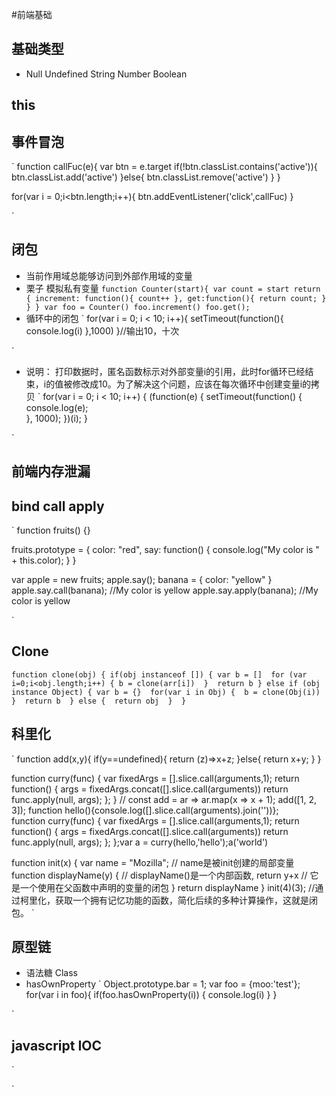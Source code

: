 #前端基础
## 基础类型
- Null Undefined String Number Boolean
## this

## 事件冒泡
`
function callFuc(e){
	var btn = e.target
	if(!btn.classList.contains('active')){
		btn.classList.add('active')
	}else{
	 btn.classList.remove('active')
	}
}

for(var i = 0;i<btn.length;i++){
	btn.addEventListener('click',callFuc)
}

`
## 闭包

- 当前作用域总能够访问到外部作用域的变量
- 栗子 模拟私有变量 
`
function Counter(start){
  var count = start
  return {
    increment: function(){
      count++
    },
    get:function(){
      return count;
    }
  }
}
var foo = Counter()
foo.increment()
foo.get();
`
- 循环中的闭包
`
for(var i = 0; i < 10; i++){
  setTimeout(function(){
    console.log(i)
  },1000)
}//输出10，十次

`
- 说明： 打印数据时，匿名函数标示对外部变量i的引用，此时for循环已经结束，i的值被修改成10。为了解决这个问题，应该在每次循环中创建变量i的拷贝
`
for(var i = 0; i < 10; i++) {
    (function(e) {
        setTimeout(function() {
            console.log(e);  
        }, 1000);
    })(i);
}

`

## 前端内存泄漏
## bind call apply
`
function fruits() {}
 
fruits.prototype = {
    color: "red",
    say: function() {
        console.log("My color is " + this.color);
    }
}
 
var apple = new fruits;
apple.say(); 
banana = {
    color: "yellow"
}
apple.say.call(banana);     //My color is yellow
apple.say.apply(banana);    //My color is yellow

`
## Clone

`
function clone(obj) {
  if(obj instanceof []) {
    var b = [] 
  for (var i=0;i<obj.length;i++) {
    b = clone(arr[i]) 
  } 
    return b
  } else if (obj instance Object) {
    var b = {} 
    for(var i in Obj) { 
      b = clone(Obj(i)) 
    } 
      return b 
    } else { 
      return obj 
    } 
}
`

## 科里化
`
function add(x,y){
    if(y==undefined){
        return (z)=>x+z;
    }else{
        return x+y;
    }
}

function curry(func) {
  var fixedArgs = [].slice.call(arguments,1);
  return function() {
    args = fixedArgs.concat([].slice.call(arguments))
    return func.apply(null, args);
  };
}
//
const add = ar => ar.map(x => x + 1);
add([1, 2, 3]);
function hello(){console.log([].slice.call(arguments).join(''))};	
function curry(func) {
	  var fixedArgs = [].slice.call(arguments,1);
	  return function() {
	    args = fixedArgs.concat([].slice.call(arguments))
	    return func.apply(null, args);
	  };
	};var a = curry(hello,'hello');a('world')
	
function init(x) {
  var name = "Mozilla"; // name是被init创建的局部变量
  function displayName(y) { // displayName()是一个内部函数,
    return y+x // 它是一个使用在父函数中声明的变量的闭包
  } 
  return displayName
}
init(4)(3);
//通过柯里化，获取一个拥有记忆功能的函数，简化后续的多种计算操作，这就是闭包。
`
## 原型链 
- 语法糖 Class
- hasOwnProperty 
`
Object.prototype.bar = 1;
var foo = {moo:'test'};
for(var i in foo){
    if(foo.hasOwnProperty(i))
    {
        console.log(i)
    }
}

`
## javascript IOC
`

`


